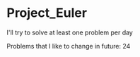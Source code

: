 # Project_Euler
 I'll try to solve at least one problem per day

Problems that I like to change in future:
24
